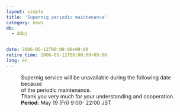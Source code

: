 ```yaml
---
layout: simple
title: 'Supernig periodic maintenance'
category: news
db:
  - ddbj


date: 2006-05-12T00:00:00+09:00
retire_time: 2006-05-12T00:00:00+09:00
lang: en
---
```


<html>
<dd>Supernig service will be unavailable during the following date because<br> of the periodic maintenance.<br> Thank you very much for your understanding and cooperation.
<dd><b>Period:</b> May 19 (Fri) 9:00- 22:00 JST</dd>
</dd>
</html>
